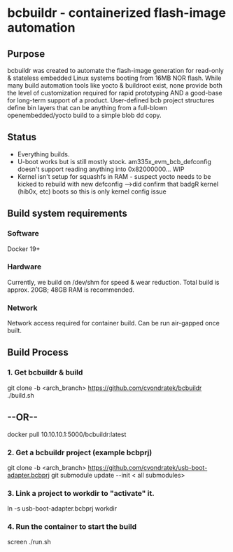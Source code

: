 # bcbuildr - containerized flash-image automation

## Purpose
bcbuildr was created to automate the flash-image generation for read-only & stateless embedded Linux systems booting from 16MB NOR flash. While many build
automation tools like yocto & buildroot exist, none provide both the level of customization required for rapid prototyping AND a good-base for long-term
support of a product. User-defined bcb project structures define bin layers that can be anything from a full-blown openembedded/yocto build to a simple blob dd copy.

## Status
* Everything builds.
* U-boot works but is still mostly stock. am335x_evm_bcb_defconfig doesn't support reading anything into 0x82000000... WIP 
* Kernel isn't setup for squashfs in RAM - suspect yocto needs to be kicked to rebuild with new defconfig
	-->did confirm that badgR kernel (hib0x, etc) boots so this is only kernel config issue

## Build system requirements

### Software
Docker 19+

### Hardware
Currently, we build on /dev/shm for speed & wear reduction. Total build is approx. 20GB; 48GB RAM is recommended.

### Network
Network access required for container build. Can be run air-gapped once built.

## Build Process

### 1. Get bcbuildr & build
git clone -b <arch_branch> https://github.com/cvondratek/bcbuildr
./build.sh
## --OR--
docker pull 10.10.10.1:5000/bcbuildr:latest

### 2. Get a bcbuildr project (example bcbprj)
git clone -b <arch_branch> https://github.com/cvondratek/usb-boot-adapter.bcbprj
git submodule update --init < all submodules>

### 3. Link a project to workdir to "activate" it. 
ln -s usb-boot-adapter.bcbprj workdir

### 4. Run the container to start the build
screen
./run.sh

